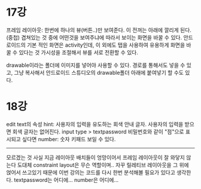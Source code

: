 # 17강
프레임 레이아웃:
한번에 하나의 뷰(버튼..)만 보여준다. 이 전꺼는 아래에 깔리게 된다.(중첩) 겹쳐있는 것 중에 어떤것을 보여주냐에 따라서 보이는 화면을 바꿀 수 있다.
안드로이드의 기본 적인 화면은 activity인데, 이 외에도 탭을 사용하여 유용하게 화면을 바꿀 수 있다는 것
가시성을 조절해서 뷰를 서로 전환할 수 있다.

drawable이라는 폴더에 이미지를 넣어야 사용할 수 있다. 경로를 통해서도 넣을 수 있고, 그냥 복사해서 안드로이드 스튜디오의 drawable폴더 아래에 붙여넣기 할 수도 있다.

# 18강
edit text의 속성
hint: 사용자의 입력을 유도하는 회색 안내 글자. 사용자의 입력을 받으면 회색 글자는 없어진다.
input type > textpassword 비밀번호와 같이 "점"으로 표시되고 싶다면
number: 숫자 키패드 보일 수 있다.



---
모르겠는 것
사실 지금 레이아웃 배치들이 엉망이어서 프레임 레이아웃이 잘 와닿지 않는다
도대체 constraint layout은 무슨 역할이며.. 자꾸 릴레티브 레이아웃을 그 위에 얹어서 쓰고있기 때문에 이번 강의는 코드를 다시 한번 분석해볼 필요가 있다고 생각한다.
textpassword는 어디에...
number은 어디에...
